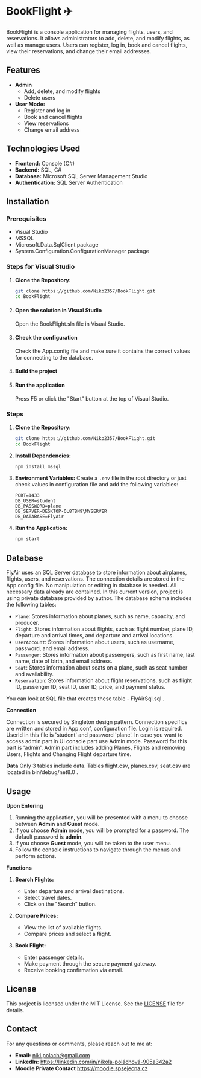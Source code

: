 # BookFlight ✈️

BookFlight is a console application for managing flights, users, and reservations. It allows administrators to add, delete, and modify flights, as well as manage users. Users can register, log in, book and cancel flights, view their reservations, and change their email addresses.

## Features
- **Admin**
    - Add, delete, and modify flights
    - Delete users
- **User Mode:**
    - Register and log in
    - Book and cancel flights
    - View reservations
    - Change email address

## Technologies Used
- **Frontend:** Console (C#)
- **Backend:** SQL, C#
- **Database:** Microsoft SQL Server Management Studio
- **Authentication:** SQL Server Authentication

## Installation

### Prerequisites
- Visual Studio
- MSSQL
- Microsoft.Data.SqlClient package
- System.Configuration.ConfigurationManager package
  

### Steps for Visual Studio 
1. **Clone the Repository:**
    ```bash
    git clone https://github.com/Niko2357/BookFlight.git
    cd BookFlight
    ```
    
2. #### **Open the solution in Visual Studio**
   Open the BookFlight.sln file in Visual Studio.
   
3. #### **Check the configuration**
   Check the App.config file and make sure it contains the correct values for connecting to the database.

4. #### **Build the project**

5. #### **Run the application**
   Press F5 or click the "Start" button at the top of Visual Studio.


### Steps 
1. **Clone the Repository:**
    ```bash
    git clone https://github.com/Niko2357/BookFlight.git
    cd BookFlight
    ```

2. **Install Dependencies:**
    ```bash
    npm install mssql
    ```

3. **Environment Variables:**
    Create a `.env` file in the root directory or just check values in configuration file and add the following variables:
    ```env
    PORT=1433
    DB_USER=student
    DB_PASSWORD=plane
    DB_SERVER=DESKTOP-OL8TBN9\MYSERVER
    DB_DATABASE=FlyAir
    ```

4. **Run the Application:**
    ```bash
    npm start
    ```

    
## Database
FlyAir uses an SQL Server database to store information about airplanes, flights, users, and reservations. The connection details are stored in the App.config file. No manipulation or editing in database is needed. All necessary data already are contained. In this current version, project is using private database provided by author. 
The database schema includes the following tables:

- `Plane`: Stores information about planes, such as name, capacity, and producer.
- `Flight`: Stores information about flights, such as flight number, plane ID, departure and arrival times, and departure and arrival locations.
- `UserAccount`: Stores information about users, such as username, password, and email address.
- `Passenger`: Stores information about passengers, such as first name, last name, date of birth, and email address.
- `Seat`: Stores information about seats on a plane, such as seat number and availability.
- `Reservation`: Stores information about flight reservations, such as flight ID, passenger ID, seat ID, user ID, price, and payment status.

You can look at SQL file that creates these table - FlyAirSql.sql .

**Connection**

Connection is secured by Singleton design pattern. Connection specifics are written and stored in App.conf, configuration file. 
Login is required. UserId in this file is 'student' and password 'plane'. In case you want to access admin part in UI console part use Admin mode. Password for this part is 'admin'.
Admin part includes adding Planes, Flights and removing Users, Flights and Changing Flight departure time. 

**Data**
Only 3 tables include data. Tables flight.csv, planes.csv, seat.csv are located in bin/debug/net8.0 . 

## Usage

**Upon Entering**
1. Running the application, you will be presented with a menu to choose between **Admin** and **Guest** mode.
2. If you choose **Admin** mode, you will be prompted for a password. The default password is **admin**.
3. If you choose **Guest** mode, you will be taken to the user menu.
4. Follow the console instructions to navigate through the menus and perform actions.

**Functions**
1. **Search Flights:**
    - Enter departure and arrival destinations.
    - Select travel dates.
    - Click on the "Search" button.

2. **Compare Prices:**
    - View the list of available flights.
    - Compare prices and select a flight.

3. **Book Flight:**
    - Enter passenger details.
    - Make payment through the secure payment gateway.
    - Receive booking confirmation via email.


## License
This project is licensed under the MIT License. See the [LICENSE](LICENSE) file for details.

## Contact
For any questions or comments, please reach out to me at:
- **Email:** niki.polach@gmail.com
- **LinkedIn:** https://linkedin.com/in/nikola-poláchová-905a342a2
- **Moodle Private Contact** https://moodle.spsejecna.cz

